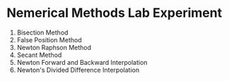 # Nemerical Methods Lab Experiment

1. Bisection Method
2. False Position Method
3. Newton Raphson Method
4. Secant Method
5. Newton Forward and Backward Interpolation
6. Newton's Divided Difference Interpolation
